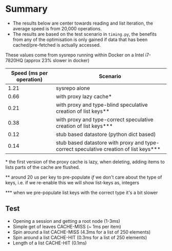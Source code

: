 # Summary

- The results below are center towards reading and list iteration, the average speed is from 20,000 operations.
- The results are based on the test scenario in `timing.py`, the benefits from any of the optimisation is only gained if data that has been cached/pre-fetched is actually accessed.


These values come from sysrepo running within Docker on a Intel i7-7820HQ (approx 23% slower in docker)


| Speed (ms per operation)     | Scenario                       |
|------------------------------|--------------------------------|
| 1.21                         | sysrepo alone                  |
| 0.66                         | with proxy lazy cache*         |
| 0.21                         | with proxy and type-blind speculative creation of list keys\** |
| 0.38                         | with proxy and type-correct speculative creation of list keys\***  |
| 0.12                         | stub based datastore (python dict based)       |
| 0.14                         | stub based datastore with proxy and type-correct speculative creation of list keys\*** |

\* the first version of the proxy cache is lazy, when deleting, adding items to lists parts of the cache are flushed.

\** around 20 us per key to pre-populate *if* we don't care about the type of keys, i.e. if we re-enable this we will show list-keys as, integers

\*** when we pre-populate list keys with the correct type it's a bit slower



## Test

 - Opening a session and getting a root node (1-3ms)
 - Simple get of leaves CACHE-MISS (~ 1ms per item)
 - Spin around a list CACHE-MISS (4.3ms for a list of 250 elements)
 - Spin around a list CACHE-HIT (0.3ms for a list of 250 elements)
 - Length of a list CACHE-HIT (0.1ms)
